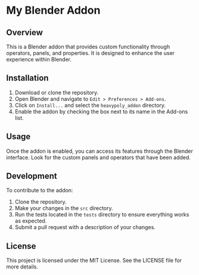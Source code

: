 # My Blender Addon

## Overview

This is a Blender addon that provides custom functionality through operators, panels, and properties. It is designed to enhance the user experience within Blender.

## Installation

1. Download or clone the repository.
2. Open Blender and navigate to `Edit > Preferences > Add-ons`.
3. Click on `Install...` and select the `heavypoly_addon` directory.
4. Enable the addon by checking the box next to its name in the Add-ons list.

## Usage

Once the addon is enabled, you can access its features through the Blender interface. Look for the custom panels and operators that have been added.

## Development

To contribute to the addon:

1. Clone the repository.
2. Make your changes in the `src` directory.
3. Run the tests located in the `tests` directory to ensure everything works as expected.
4. Submit a pull request with a description of your changes.

## License

This project is licensed under the MIT License. See the LICENSE file for more details.
